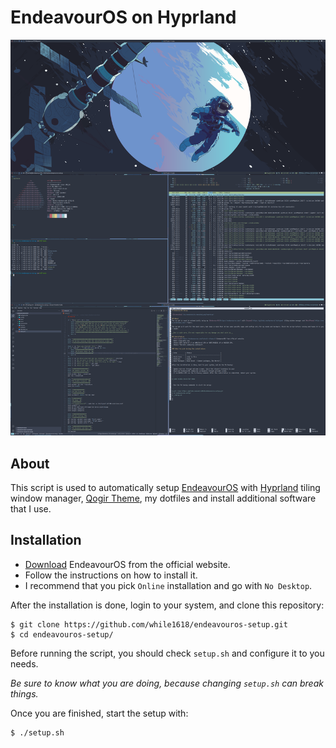 # EndeavourOS on Hyprland 

![Screenshot](/screenshots/screenshot.png?raw=true)

## About
This script is used to automatically setup [EndeavourOS](https://endeavouros.com/) with [Hyprland](https://hyprland.org/) tiling window manager, [Qogir Theme](https://github.com/vinceliuice/Qogir-theme), my dotfiles and install additional software that I use.

## Installation
- [Download](https://endeavouros.com/) EndeavourOS from the official website.
- Follow the instructions on how to install it.
- I recommend that you pick `Online` installation and go with `No Desktop`.

After the installation is done, login to your system, and clone this repository:

``` 
$ git clone https://github.com/while1618/endeavouros-setup.git 
$ cd endeavouros-setup/ 
```

Before running the script, you should check `setup.sh` and configure it to you needs.

_Be sure to know what you are doing, because changing `setup.sh` can break things._

Once you are finished, start the setup with:

``` 
$ ./setup.sh
```
